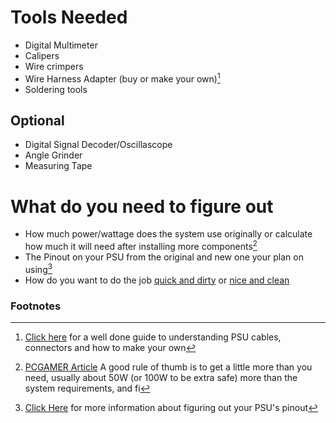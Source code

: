 # Tools Needed
- Digital Multimeter
- Calipers
- Wire crimpers
- Wire Harness Adapter (buy or make your own)[^1]
- Soldering tools
## Optional
- Digital Signal Decoder/Oscillascope
- Angle Grinder
- Measuring Tape

# What do you need to figure out
- How much power/wattage does the system use originally or calculate how much it will need after installing more components[^2]
-  The Pinout on your PSU from the original and new one your plan on using[^3]
-  How do you want to do the job [quick and dirty]() or [nice and clean]()

### Footnotes
[^1]: [Click here](https://www.mattmillman.com/info/crimpconnectors/pc-modding-crimp-connectors-and-tools/#terms) for a well done guide to understanding PSU cables, connectors and how to make your own

[^2]: [PCGAMER Article](http://pcgamer.com/how-to-choose-a-power-supply/) A good rule of thumb is to get a little more than you need, usually about 50W (or 100W to be extra safe) more than the system requirements, and fi 

[^3]: [Click Here](3-types_of_psus.md) for more information about figuring out your PSU's pinout

